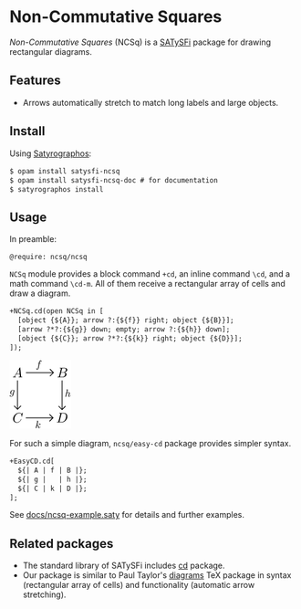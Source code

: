 # Non-Commutative Squares

*Non-Commutative Squares* (NCSq) is a
[SATySFi](https://github.com/gfngfn/SATySFi) package for drawing
rectangular diagrams.

## Features

*   Arrows automatically stretch to match long labels and large objects.

## Install

Using [Satyrographos](https://github.com/na4zagin3/satyrographos):

```
$ opam install satysfi-ncsq
$ opam install satysfi-ncsq-doc # for documentation
$ satyrographos install
```

## Usage

In preamble:
```
@require: ncsq/ncsq
```
`NCSq` module provides a block command `+cd`, an inline command `\cd`, and a math command `\cd-m`.
All of them receive a rectangular array of cells and draw a diagram.
```
+NCSq.cd(open NCSq in [
  [object {${A}}; arrow ?:{${f}} right; object {${B}}];
  [arrow ?*?:{${g}} down; empty; arrow ?:{${h}} down];
  [object {${C}}; arrow ?*?:{${k}} right; object {${D}}];
]);
```
![Sample diagram](docs/ncsq-sample.png)

For such a simple diagram, `ncsq/easy-cd` package provides simpler syntax.
```
+EasyCD.cd[
  ${| A | f | B |};
  ${| g |   | h |};
  ${| C | k | D |};
];
```

See [docs/ncsq-example.saty](docs/ncsq-example.saty) for details and further examples.

## Related packages

*   The standard library of SATySFi includes
    [cd](https://github.com/gfngfn/SATySFi/blob/master/lib-satysfi/dist/packages/cd.satyh)
    package.
*   Our package is similar to Paul Taylor's
    [diagrams](http://www.paultaylor.eu/diagrams/) TeX package in
    syntax (rectangular array of cells) and functionality (automatic
    arrow stretching).
